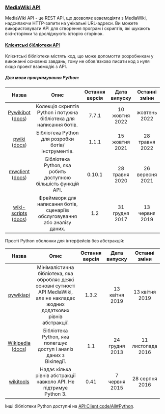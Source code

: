 ### [MediaWiki API](https://www.mediawiki.org/wiki/API:Main_page)

MediaWiki API - це REST API, що дозволяє взаємодіяти з MediaWiki, надсилаючи HTTP-запити на унікальні URL-адреси. Ви можете використовувати API для створення програм і скриптів, які шукають вікі-сторінки та досліджують історію сторінок.

#### [Клієнтські бібліотеки API](https://www.mediawiki.org/wiki/API:Client_code)
Клієнтські бібліотеки містять код, що може допомогти розробникам у виконанні основних завдань, тому не обов'язково писати код з нуля якщо проект взаємодіє з API.

##### Для мови програмування Python:

| Назва                                                                                                                                 | Опис                                                                       | Остання версія | Дата випуску   | Останні зміни   |
|:-------------------------------------------------------------------------------------------------------------------------------------:|:--------------------------------------------------------------------------:|:--------------:|:--------------:|:---------------:|
| [Pywikibot](https://www.mediawiki.org/wiki/Special:MyLanguage/Manual:Pywikibot) ([docs](https://doc.wikimedia.org/pywikibot/stable/)) | Колекція скриптів Python і потужна бібліотека для написання ботів.         | 7.7.1          | 10 жовтня 2022 | жовтень 2022    |
| [pwiki](https://github.com/fastily/pwiki) ([docs](https://fastily.github.io/pwiki/))                                                  | Бібліотека Python для розробки ботів/інструментів.                         | 1.1.1          | 15 жовтня 2021 | 28 травня 2022  |
| [mwclient](https://github.com/mwclient/mwclient) ([docs](https://mwclient.readthedocs.io/))                                           | Бібліотека Python, яка робить доступною більшість функцій API.             | 0.10.1         | 28 травня 2020 | 26 вересня 2021 | 
| [wiki-scripts](https://github.com/lahwaacz/wiki-scripts) ([docs](https://lahwaacz.github.io/wiki-scripts/))                           | Фреймворк для написання ботів, сценаріїв обслуговування або аналізу даних. | 1.2            | 31 грудня 2017 | 13 червня 2019  |

Прості Python оболонки для інтерфейсів без абстракцій:

| Назва                                                                                           | Опис                                                                                                                               | Остання версія | Дата випуску   | Останні зміни     |
|:-----------------------------------------------------------------------------------------------:|:----------------------------------------------------------------------------------------------------------------------------------:|:--------------:|:--------------:|:-----------------:|
| [pywikiapi](https://pypi.org/project/pywikiapi/)                                                | Мінімалістична бібліотека, яка обробляє деякі основні сутності API MediaWiki, але не накладає жодних додаткових рівнів абстракції. | 1.3.2          | 13 квітня 2019 | 13 квітня 2019    |
| [Wikipedia](https://github.com/goldsmith/Wikipedia) ([docs](https://wikipedia.readthedocs.io/)) | Бібліотека Python, яка полегшує доступ і аналіз даних з Вікіпедії.                                                                 | 1.1            | 24 грудня 2013 | 11 листопада 2016 |
| [wikitools](https://github.com/alexz-enwp/wikitools)                                            | Надає кілька рівнів абстракції навколо API. Не підтримує Python 3.                                                                 | 0.41           | 7 червня 2015  | 28 серпня 2016    |

Інші бібліотеки Python доступні на [API:Client code/All#Python](https://www.mediawiki.org/wiki/Special:MyLanguage/API:Client_code/All#Python).

